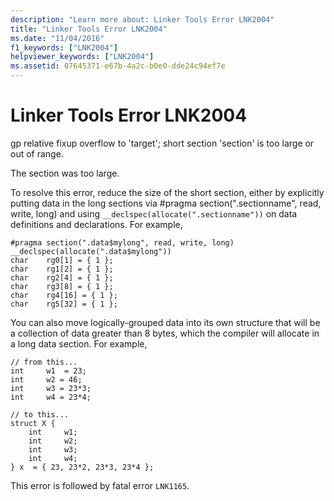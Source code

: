```yaml
---
description: "Learn more about: Linker Tools Error LNK2004"
title: "Linker Tools Error LNK2004"
ms.date: "11/04/2016"
f1_keywords: ["LNK2004"]
helpviewer_keywords: ["LNK2004"]
ms.assetid: 07645371-e67b-4a2c-b0e0-dde24c94ef7e
---
```

# Linker Tools Error LNK2004

gp relative fixup overflow to 'target'; short section 'section' is too large or out of range.

The section was too large.

To resolve this error, reduce the size of the short section, either by explicitly putting data in the long sections via #pragma section(".sectionname", read, write, long) and using `__declspec(allocate(".sectionname"))` on data definitions and declarations.  For example,

```
#pragma section(".data$mylong", read, write, long)
__declspec(allocate(".data$mylong"))
char    rg0[1] = { 1 };
char    rg1[2] = { 1 };
char    rg2[4] = { 1 };
char    rg3[8] = { 1 };
char    rg4[16] = { 1 };
char    rg5[32] = { 1 };
```

You can also move logically-grouped data into its own structure that will be a collection of data greater than 8 bytes, which the compiler will allocate in a long data section.  For example,

```
// from this...
int     w1  = 23;
int     w2 = 46;
int     w3 = 23*3;
int     w4 = 23*4;

// to this...
struct X {
    int     w1;
    int     w2;
    int     w3;
    int     w4;
} x  = { 23, 23*2, 23*3, 23*4 };
```

This error is followed by fatal error `LNK1165`.

